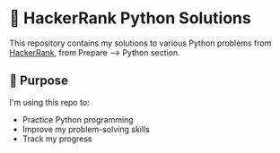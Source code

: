 # 🐍 HackerRank Python Solutions

This repository contains my solutions to various Python problems from [HackerRank](https://www.hackerrank.com/), from Prepare --> Python section.

## 🚀 Purpose

I'm using this repo to:
- Practice Python programming
- Improve my problem-solving skills
- Track my progress

